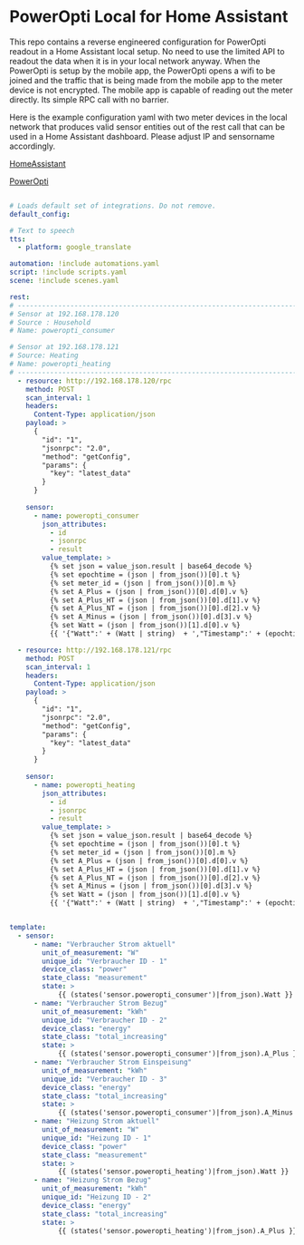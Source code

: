 # PowerOpti Local for Home Assistant

This repo contains a reverse engineered configuration for PowerOpti readout in a Home Assistant local setup. No need to use the limited API to readout the data when it is in your local network anyway. When the PowerOpti is setup by the mobile app, the PowerOpti opens a wifi to be joined and the traffic that is being made from the mobile app to the meter device is not encrypted. The mobile app is capable of reading out the meter directly. Its simple RPC call with no barrier.

Here is the example configuration yaml with two meter devices in the local network that produces valid sensor entities out of the rest call that can be used in a Home Assistant dashboard. Please adjust IP and sensorname accordingly.

[HomeAssistant](http://home-assistant.io)

[PowerOpti](https://www.powerfox.energy)

```yaml

# Loads default set of integrations. Do not remove.
default_config:

# Text to speech
tts:
  - platform: google_translate

automation: !include automations.yaml
script: !include scripts.yaml
scene: !include scenes.yaml

rest:
# ------------------------------------------------------------------------------
# Sensor at 192.168.178.120
# Source : Household
# Name: poweropti_consumer

# Sensor at 192.168.178.121
# Source: Heating
# Name: poweropti_heating
# ------------------------------------------------------------------------------
  - resource: http://192.168.178.120/rpc
    method: POST
    scan_interval: 1
    headers:
      Content-Type: application/json
    payload: >
      {
        "id": "1",
        "jsonrpc": "2.0",
        "method": "getConfig",
        "params": {
          "key": "latest_data"
        }
      }
    
    sensor:
      - name: poweropti_consumer      
        json_attributes:
          - id
          - jsonrpc
          - result
        value_template: >
          {% set json = value_json.result | base64_decode %}
          {% set epochtime = (json | from_json())[0].t %}
          {% set meter_id = (json | from_json())[0].m %}
          {% set A_Plus = (json | from_json())[0].d[0].v %}
          {% set A_Plus_HT = (json | from_json())[0].d[1].v %}
          {% set A_Plus_NT = (json | from_json())[0].d[2].v %}
          {% set A_Minus = (json | from_json())[0].d[3].v %}
          {% set Watt = (json | from_json())[1].d[0].v %}
          {{ '{"Watt":' + (Watt | string)  + ',"Timestamp":' + (epochtime | string)  + ',"A_Plus":' + (((A_Plus | float) / 1000) | string) + ',"A_Minus":' + (((A_Minus | float) / 1000) | string) + '}' }}

  - resource: http://192.168.178.121/rpc
    method: POST
    scan_interval: 1
    headers:
      Content-Type: application/json
    payload: >
      {
        "id": "1",
        "jsonrpc": "2.0",
        "method": "getConfig",
        "params": {
          "key": "latest_data"
        }
      }
    
    sensor:
      - name: poweropti_heating
        json_attributes:
          - id
          - jsonrpc
          - result
        value_template: >
          {% set json = value_json.result | base64_decode %}
          {% set epochtime = (json | from_json())[0].t %}
          {% set meter_id = (json | from_json())[0].m %}
          {% set A_Plus = (json | from_json())[0].d[0].v %}
          {% set A_Plus_HT = (json | from_json())[0].d[1].v %}
          {% set A_Plus_NT = (json | from_json())[0].d[2].v %}
          {% set A_Minus = (json | from_json())[0].d[3].v %}
          {% set Watt = (json | from_json())[1].d[0].v %}
          {{ '{"Watt":' + (Watt | string)  + ',"Timestamp":' + (epochtime | string)  + ',"A_Plus":' + (((A_Plus | float) / 1000) | string) + ',"A_Minus":' + (((A_Minus | float) / 1000) | string) + '}' }}


template:
  - sensor:
      - name: "Verbraucher Strom aktuell"
        unit_of_measurement: "W"
        unique_id: "Verbraucher ID - 1"
        device_class: "power"
        state_class: "measurement"
        state: >
            {{ (states('sensor.poweropti_consumer')|from_json).Watt }}
      - name: "Verbraucher Strom Bezug"
        unit_of_measurement: "kWh"
        unique_id: "Verbraucher ID - 2"
        device_class: "energy"
        state_class: "total_increasing"
        state: >
            {{ (states('sensor.poweropti_consumer')|from_json).A_Plus }}
      - name: "Verbraucher Strom Einspeisung"
        unit_of_measurement: "kWh"
        unique_id: "Verbraucher ID - 3"
        device_class: "energy"
        state_class: "total_increasing"
        state: >
            {{ (states('sensor.poweropti_consumer')|from_json).A_Minus }}
      - name: "Heizung Strom aktuell"
        unit_of_measurement: "W"
        unique_id: "Heizung ID - 1"
        device_class: "power"
        state_class: "measurement"
        state: >
            {{ (states('sensor.poweropti_heating')|from_json).Watt }}
      - name: "Heizung Strom Bezug"
        unit_of_measurement: "kWh"
        unique_id: "Heizung ID - 2"
        device_class: "energy"
        state_class: "total_increasing"
        state: >
            {{ (states('sensor.poweropti_heating')|from_json).A_Plus }}

```
